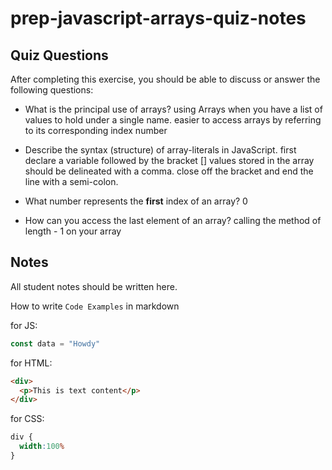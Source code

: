 # prep-javascript-arrays-quiz-notes



## Quiz Questions

After completing this exercise, you should be able to discuss or answer the following questions:

- What is the principal use of arrays?
using Arrays when you have a list of values to hold under a single name. easier to access arrays by referring to its corresponding index number

- Describe the syntax (structure) of array-literals in JavaScript.
first declare a variable followed by the bracket []
values stored in the array should be delineated with a comma.
close off the bracket and end the line with a semi-colon.

- What number represents the **first** index of an array?
0

- How can you access the last element of an array?
calling the method of length - 1 on your array

## Notes

All student notes should be written here.


How to write `Code Examples` in markdown

for JS:
```javascript
const data = "Howdy"
```

for HTML:
```html
<div>
  <p>This is text content</p>
</div>
```

for CSS:
```css
div {
  width:100%
}
```
